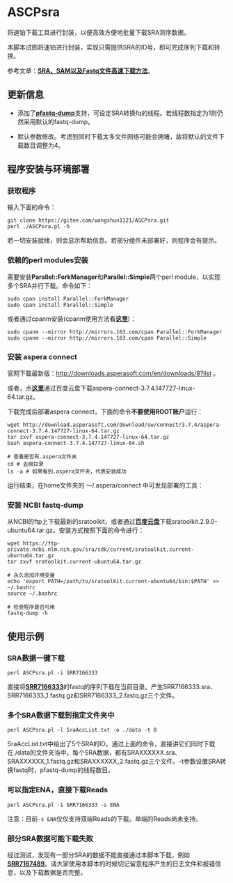 # ASCPsra

将速铂下载工具进行封装，以便高效方便地批量下载SRA测序数据。

本脚本试图将速铂进行封装，实现只需提供SRA的ID号，即可完成序列下载和转换。

参考文章：[**SRA、SAM以及Fastq文件高速下载方法**](http://bioinfostar.com/2017/12/23/How-to-download-SRA-data-zh_CN/)。

## 更新信息

* 添加了[**pfastq-dump**](https://github.com/inutano/pfastq-dump)支持，可设定SRA转换fq的线程。若线程数指定为1则仍然采用默认的fastq-dump。

* 默认参数修改。考虑到同时下载太多文件网络可能会拥堵，故将默认的文件下载数目调整为4。

## 程序安装与环境部署

### 获取程序

输入下面的命令：

```
git clone https://gitee.com/wangshun1121/ASCPsra.git
perl ./ASCPsra.pl -h
```

若一切安装就绪，则会显示帮助信息。若部分组件未部署好，则程序会有提示。

### 依赖的perl modules安装

需要安装**Parallel::ForkManager**和**Parallel::Simple**两个perl module，以实现多个SRA并行下载。命令如下：

```
sudo cpan install Parallel::ForkManager
sudo cpan install Parallel::Simple
```

或者通过cpanm安装(cpanm使用方法看[**这里**](https://blog.csdn.net/memray/article/details/17543791))：

```
sudo cpanm --mirror http://mirrors.163.com/cpan Parallel::ForkManager
sudo cpanm --mirror http://mirrors.163.com/cpan Parallel::Simple
```


### 安装 aspera connect

官网下载最新版：http://downloads.asperasoft.com/en/downloads/8?list 。

或者，点[**这里**](https://pan.baidu.com/s/1mXWkCw3yIwoc6LVrdKo9LA)通过百度云盘下载aspera-connect-3.7.4.147727-linux-64.tar.gz。

下载完成后部署aspera connect，下面的命令**不要使用ROOT账户**运行：

```
wget http://download.asperasoft.com/download/sw/connect/3.7.4/aspera-connect-3.7.4.147727-linux-64.tar.gz
tar zxvf aspera-connect-3.7.4.147727-linux-64.tar.gz
bash aspera-connect-3.7.4.147727-linux-64.sh

# 查看是否有.aspera文件夹
cd # 去根目录
ls -a # 如果看到.aspera文件夹，代表安装成功

```

运行结束，在home文件夹的 ～/.aspera/connect 中可发现部署的工具：

### 安装 NCBI fastq-dump

从NCBI的ftp上下载最新的sratoolkit，或者通过[**百度云盘**](https://pan.baidu.com/s/1k6ajnCqE85PfobNn83faFQ)下载sratoolkit.2.9.0-ubuntu64.tar.gz。安装方式按照下面的命令进行：

```
wget https://ftp-private.ncbi.nlm.nih.gov/sra/sdk/current/sratoolkit.current-ubuntu64.tar.gz
tar zxvf sratoolkit.current-ubuntu64.tar.gz

# 永久添加环境变量
echo 'export PATH=/path/to/sratoolkit.current-ubuntu64/bin:$PATH' >> ~/.bashrc
source ~/.bashrc

# 检查程序是否可用
fastq-dump -h

```

## 使用示例

### SRA数据一键下载

```
perl ASCPsra.pl -i SRR7166333
```

直接将[**SRR7166333**](https://www.ncbi.nlm.nih.gov/sra/SRR7166333)的fastq的序列下载在当前目录。产生SRR7166333.sra、SRR7166333_1.fastq.gz和SRR7166333_2.fastq.gz三个文件。

### 多个SRA数据下载到指定文件夹中

```
perl ASCPsra.pl -l SraAccList.txt -o ./data -t 8
```

SraAccList.txt中给出了5个SRA的ID。通过上面的命令，直接讲它们同时下载在./data的文件夹当中。每个SRA数据，都有SRAXXXXXX.sra、SRAXXXXXX_1.fastq.gz和SRAXXXXXX_2.fastq.gz三个文件。-t参数设置SRA转换fastq时，pfastq-dump的线程数目。

### 可以指定ENA，直接下载Reads

```
perl ASCPsra.pl -i SRR7166333 -s ENA
```

注意：目前`-s ENA`仅仅支持双端Reads的下载。单端的Reads尚未支持。

### 部分SRA数据可能下载失败

经过测试，发现有一部分SRA的数据不能直接通过本脚本下载，例如[**SRR7167489**](https://trace.ncbi.nlm.nih.gov/Traces/sra/?run=SRR7167489)。请大家使用本脚本的时候切记留意程序产生的日志文件和报错信息，以及下载数据是否完整。